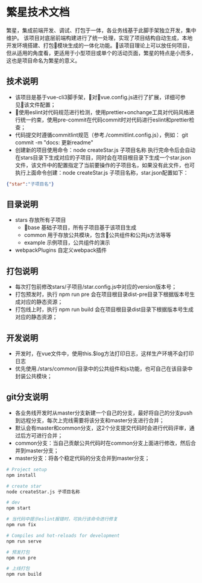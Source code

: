 繁星技术文档
====
繁星，集成前端开发、调试、打包于一体，各业务线基于此脚手架独立开发，集中维护。
该项目对底层前端构建进行了统一处理，实现了项目结构自动生成，本地开发环境搭建、打包模块生成的一体化功能。该项目理论上可以放任何项目，但从适用的角度看，更适用于小型项目或单个的活动页面，繁星的特点是小而多，这也是项目命名为繁星的意义。

## 技术说明
+ 该项目是基于vue-cli3脚手架，对vue.config.js进行了扩展，详细可参见该文件配置；
+ 使用eslint对代码规范进行检测，使用prettier+onchange工具对代码风格进行统一约束，使用pre-commit在代码commit时对代码进行eslint和prettier检查；
+ 代码提交时遵循commitlint规范（参考./commitlint.config.js），例如： git commit -m "docs: 更新readme"
+ 创建新的项目使用命令：node createStar.js 子项目名称 执行完命令后会自动在stars目录下生成对应的子项目，同时会在项目根目录下生成一个star.json文件，该文件中的配置指定了当前要操作的子项目名，如果没有此文件，也可执行上面命令创建：node createStar.js 子项目名称，star.json配置如下：
```star.json
{"star":"子项目名"}
```

## 目录说明
* stars 存放所有子项目
  + base 基础子项目，所有子项目基于该项目生成
  + common 用于存放公共模块，包含公共组件和公共js方法等等
  + example 示例项目，公共组件的演示
* webpackPlugins 自定义webpack插件

## 打包说明
- 每次打包前修改stars/子项目/star.config.js中对应的version版本号；
- 打包预发时，执行 npm run pre 会在项目根目录dist-pre目录下根据版本号生成对应的静态资源；
- 打包线上时，执行 npm run build 会在项目根目录dist目录下根据版本号生成对应的静态资源；

## 开发说明
- 开发时，在vue文件中，使用this.$log方法打印日志，这样生产环境不会打印日志
- 优先使用./stars/common/目录中的公共组件和js功能，也可自己在该目录中封装公共模块；

## git分支说明
- 各业务线开发时从master分支新建一个自己的分支，最好将自己的分支push到远程分支，每次上完线需要将该分支和master分支进行合并；
- 默认会有master和common分支，这2个分支提交代码时会进行代码评审，通过后方可进行合并；
- common分支：当自己贡献公共代码时在common分支上面进行修改，然后合并到master分支；
- master分支：将各个稳定代码的分支合并到master分支；

``` bash
# Project setup
npm install

# create star
node createStar.js 子项目名称

# dev
npm start

# 当代码中提示eslint报错时，可执行该命令进行修复
npm run fix

# Compiles and hot-reloads for development
npm run serve

# 预发打包
npm run pre

# 上线打包
npm run build
```
